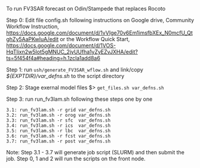 To run FV3SAR forecast on Odin/Stampede that replaces Rocoto

Step 0: Edit file config.sh following instructions on Google drive, Community Workflow Instruction,
        https://docs.google.com/document/d/1vVIge70v6Em1imsfbXEx_N0mcfU_QtghZy5AaPKwIuA/edit
        or the Workflow Quick Start, https://docs.google.com/document/d/1VOS-HqTlixn2w5Iot5gMNUC_2jyUUfha1yZyEZvJXHA/edit?ts=5f454f4a#heading=h.1zcla1add8a6

Step 1: run `ush/generate_FV3SAR_wflow.sh`
        and link/copy _${EXPTDIR}/var_defns.sh_ to the script directory

Step 2: Stage exernal model files
        $> `get_files.sh var_defns.sh`

Step 3: run run_fv3lam.sh following these steps one by one

    3.1: run_fv3lam.sh -r grid var_defns.sh
    3.2: run_fv3lam.sh -r orog var_defns.sh
    3.3: run_fv3lam.sh -r sfc  var_defns.sh
    3.4: run_fv3lam.sh -r ics  var_defns.sh
    3.5: run_fv3lam.sh -r lbc  var_defns.sh
    3.6: run_fv3lam.sh -r fcst var_defns.sh
    3.7: run_fv3lam.sh -r post var_defns.sh

Note: Step 3.1 - 3.7 will generate job script (SLURM) and then submit the job.
      Step 0, 1 and 2 will run the scripts on the front node.
